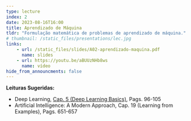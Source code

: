```yaml
---
type: lecture
index: 2
date: 2023-08-16T16:00
title: Aprendizado de Máquina
tldr: "Formulação matemática de problemas de aprendizado de máquina."
# thumbnail: /static_files/presentations/lec.jpg
links: 
    - url: /static_files/slides/A02-aprendizado-maquina.pdf
      name: slides
    - url: https://youtu.be/aBUUzNHb8ws
      name: vídeo
hide_from_announcments: false
---
```

**Leituras Sugeridas:**
- Deep Learning, [Cap. 5 (Deep Learning Basics)](https://www.deeplearningbook.org/contents/ml.html), Pags. 96-105
- Artificial Intelligence: A Modern Approach, Cap. 19 (Learning from Examples), Pags. 651-657 